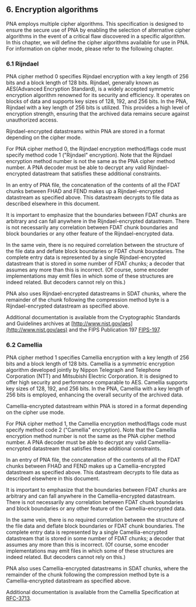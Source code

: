 ## 6. Encryption algorithms

PNA employs multiple cipher algorithms. This specification is designed to ensure the secure use of PNA by enabling the selection of alternative cipher algorithms in the event of a critical flaw discovered in a specific algorithm. In this chapter, we will define the cipher algorithms available for use in PNA. For information on cipher mode, please refer to the following chapter.

### 6.1 Rijndael

PNA cipher method 0 specifies Rijndael encryption with a key length of 256 bits and a block length of 128 bits. Rijndael, generally known as AES(Advanced Encryption Standard), is a widely accepted symmetric encryption algorithm renowned for its security and efficiency. It operates on blocks of data and supports key sizes of 128, 192, and 256 bits. In the PNA, Rijndael with a key length of 256 bits is utilized. This provides a high level of encryption strength, ensuring that the archived data remains secure against unauthorized access.

Rijndael-encrypted datastreams within PNA are stored in a format depending on the cipher mode.

For PNA cipher method 0, the Rijndael encryption method/flags code must specify method code 1 ("Rijndael" encryption). Note that the Rijndael encryption method number is not the same as the PNA cipher method number. A PNA decoder must be able to decrypt any valid Rijndael-encrypted datastream that satisfies these additional constraints.

In an entry of PNA file, the concatenation of the contents of all the FDAT chunks between FHAD and FEND makes up a Rijndael-encrypted datastream as specified above. This datastream decrypts to file data as described elsewhere in this document.

It is important to emphasize that the boundaries between FDAT chunks are arbitrary and can fall anywhere in the Rijndael-encrypted datastream. There is not necessarily any correlation between FDAT chunk boundaries and block boundaries or any other feature of the Rijndael-encrypted data. 

In the same vein, there is no required correlation between the structure of the file data and deflate block boundaries or FDAT chunk boundaries. The complete entry data is represented by a single Rijndael-encrypted datastream that is stored in some number of FDAT chunks; a decoder that assumes any more than this is incorrect. (Of course, some encoder implementations may emit files in which some of these structures are indeed related. But decoders cannot rely on this.)

PNA also uses Rijndael-encrypted datastreams in SDAT chunks, where the remainder of the chunk following the compression method byte is a Rijndael-encrypted datastream as specified above.

Additional documentation is available from the Cryptographic Standards and Guidelines archives at [http://www.nist.gov/aes](http://www.nist.gov/aes) and the FIPS Publication 197 [FIPS-197](https://csrc.nist.gov/publications/detail/fips/197/final).

### 6.2 Camellia

PNA cipher method 1 specifies Camellia encryption with a key length of 256 bits and a block length of 128 bits. Camellia is a symmetric encryption algorithm developed jointly by Nippon Telegraph and Telephone Corporation (NTT) and Mitsubishi Electric Corporation. It is designed to offer high security and performance comparable to AES. Camellia supports key sizes of 128, 192, and 256 bits. In the PNA, Camellia with a key length of 256 bits is employed, enhancing the overall security of the archived data.

Camellia-encrypted datastream within PNA is stored in a format depending on the cipher use mode.

For PNA cipher method 1, the Camellia encryption method/flags code must specify method code 2 ("Camellia" encryption). Note that the Camellia encryption method number is not the same as the PNA cipher method number. A PNA decoder must be able to decrypt any valid Camellia-encrypted datastream that satisfies these additional constraints.

In an entry of PNA file, the concatenation of the contents of all the FDAT chunks between FHAD and FEND makes up a Camellia-encrypted datastream as specified above. This datastream decrypts to file data as described elsewhere in this document.

It is important to emphasize that the boundaries between FDAT chunks are arbitrary and can fall anywhere in the Camellia-encrypted datastream. There is not necessarily any correlation between FDAT chunk boundaries and block boundaries or any other feature of the Camellia-encrypted data. 

In the same vein, there is no required correlation between the structure of the file data and deflate block boundaries or FDAT chunk boundaries. The complete entry data is represented by a single Camellia-encrypted datastream that is stored in some number of FDAT chunks; a decoder that assumes any more than this is incorrect. (Of course, some encoder implementations may emit files in which some of these structures are indeed related. But decoders cannot rely on this.)

PNA also uses Camellia-encrypted datastreams in SDAT chunks, where the remainder of the chunk following the compression method byte is a Camellia-encrypted datastream as specified above.

Additional documentation is available from the Camellia Specification at [RFC-3713](https://datatracker.ietf.org/doc/html/rfc3713).
